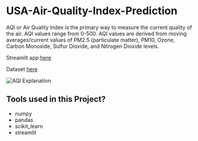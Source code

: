 # USA-Air-Quality-Index-Prediction
AQI or Air Quality Index is the primary way to measure the current quality of the air. AQI values range from 0-500. AQI values are derived from moving averages/current values of PM2.5 (particulate matter), PM10, Ozone, Carbon Monoxide, Sulfur Dioxide, and Nitrogen Dioxide levels.

Streamlit app [here](https://usa-air-quality-index-prediction-phfhunqvzcaz92smncu9fl.streamlit.app/)

Dataset [here](https://www.kaggle.com/datasets/calebreigada/us-air-quality-1980present)


![AQI Explanation ](https://uploads-ssl.webflow.com/5f23e100544c90c140f34325/6262b19374f8cfd7223f6ab7_Frame-1--1-.jpeg)




## Tools used in this Project?

* numpy
* pandas
* scikit_learn
* streamlit
